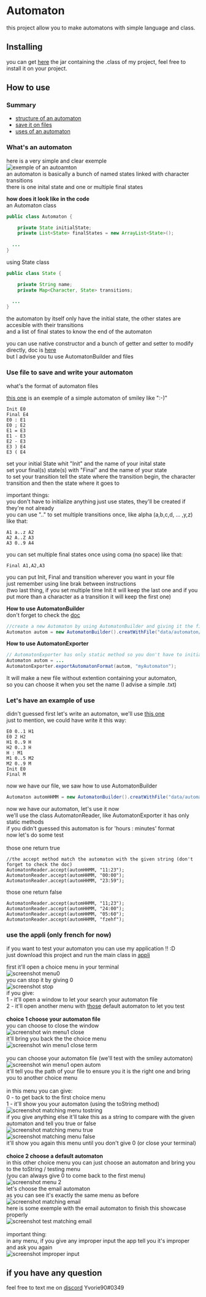 # Automaton
this project allow you to make automatons with simple language and class.

## Installing 
you can get [here](https://github.com/Yvorie90/Automaton/tree/main/jar) the jar containing the .class of my project, feel free to install it on your project.

## How to use

### Summary
- [structure of an automaton](#whats-an-automaton)
- [save it on files](#use-file-to-save-and-write-your-automaton)
- [uses of an automaton](#lets-have-an-example)


### What's an automaton 
here is a very simple and clear exemple <br>
![exemple of an autoamton](https://cdn.discordapp.com/attachments/778226108834512937/918875995270967336/Untitled_Diagram.drawio_1.png) <br>
an automaton is basically a bunch of named states linked with character transitions <br>
there is one inital state and one or multiple final states <br>

**how does it look like in the code** <br>
an Automaton class
```java
public class Automaton {

    private State initialState;
    private List<State> finalStates = new ArrayList<State>();
    
  ...
}  
```
using State class
```java
public class State {

    private String name;
    private Map<Character, State> transitions;

  ...
}  

```
the automaton by itself only have the initial state, the other states are accesible with their transitions<br>
and a list of final states to know the end of the automaton<br>

you can use native constructor and a bunch of getter and setter to modify directly, doc is [here](https://github.com/Yvorie90/Automaton/tree/main/doc)<br>
but I advise you tu use AutomatonBuilder and files


### Use file to save and write your automaton

what's the format of automaton files<br>

[this one](https://github.com/Yvorie90/Automaton/blob/main/data/automaton/SmileyAutomata.txt) is an exemple of a simple automaton of smiley like ":-)"<br>
```
Init E0 
Final E4
E0 : E1
E0 ; E2
E1 = E3
E1 - E3
E2 - E3
E3 ) E4
E3 ( E4
```
set your initial State whit "Init" and the name of your inital state<br>
set your final(s) state(s) with "Final" and the name of your state<br>
to set your transition tell the state where the transition begin, the character transition and then the state where it goes to<br>

important things:<br>
you don't have to initialize anything just use states, they'll be created if they're not already <br>
you can use ".." to set multiple transitions once, like alpha (a,b,c,d, ... ,y,z) like that:<br>
```
A1 a..z A2
A2 A..Z A3
A3 0..9 A4
```
you can set multiple final states once using coma (no space) like that:
```
Final A1,A2,A3
```
you can put Init, Final and transition wherever you want in your file<br>
just remember using line brak between instructions<br>
(two last thing, if you set multiple time Init it will keep the last one and if you put more than a character as a transition it will keep the first one)<br>

**How to use AutomatonBuilder**<br>
don't forget to check the [doc](https://github.com/Yvorie90/Automaton/tree/main/doc)

```java
//create a new Automaton by using AutomatonBuilder and giving it the filepath
Automaton autom = new AutomatonBuilder().creatWithFile("data/automaton/SmileyAutomata.txt");
```
**How to use AutomatonExporter**<br>
```java
// AutomatonExporter has only static method so you don't have to initialize it
Automaton autom = ...
AutomatonExporter.exportAutomatonFormat(autom, "myAutomaton");
```
It will make a new file without extention containing your automaton,<br>
so you can choose it when you set the name (I advise a simple .txt)

### Let's have an example of use

 didn't guessed
first let's write an automaton, we'll use [this one](https://github.com/Yvorie90/Automaton/blob/main/data/automaton/HeureMinuteAutomata.txt)<br>
just to mention, we could have write it this way:
```
E0 0..1 H1
E0 2 H2
H1 0..9 H
H2 0..3 H
H : M1
M1 0..5 M2
M2 0..9 M
Init E0
Final M
```
now we have our file, we saw how to use AutomatonBuilder
```java
Automaton automHHMM = new AutomatonBuilder().creatWithFile("data/automaton/SmileyAutomata.txt");
```
now we have our automaton, let's use it now<br>
we'll use the class AutomatonReader, like AutomatonExporter it has only static methods<br>
if you didn't guessed this automaton is for 'hours : minutes' format<br>
now let's do some test<br>
<br>
those one return true
```
//the accept method match the automaton with the given string (don't forget to check the doc) 
AutomatonReader.accept(automHHMM, "11:23");
AutomatonReader.accept(automHHMM, "00:00");
AutomatonReader.accept(automHHMM, "23:59");
```
those one return false<br>
```
AutomatonReader.accept(automHHMM, "11;23");
AutomatonReader.accept(automHHMM, "24:00");
AutomatonReader.accept(automHHMM, "05:60");
AutomatonReader.accept(automHHMM, "fzehf");
```

### use the appli (only french for now)

if you want to test your automaton you can use my application !! :D <br>
just download this project and run the main class in [appli](https://github.com/Yvorie90/Automaton/blob/main/src/Appli.java)<br>

first it'll open a choice menu in your terminal<br>
![screenshot menu0](https://cdn.discordapp.com/attachments/778226108834512937/918913659953111090/unknown.png)<br>
you can stop it by giving 0<br>
![screenshot stop](https://media.discordapp.net/attachments/778226108834512937/918917519467741194/unknown.png)<br>
if you give:<br>
1 - it'll open a window to let your search your automaton file<br>
2 - it'll open another menu with [those](https://github.com/Yvorie90/Automaton/tree/main/data/automaton) default automaton to let you test <br>
<br>
**choice 1 choose your automaton file**<br>
you can choose to close the window<br>
![screenshot win menu1 close](https://media.discordapp.net/attachments/778226108834512937/918915779007754260/unknown.png?width=466&height=430)<br>
it'll bring you back the the choice menu<br>
![screenshot win menu1 close term](https://media.discordapp.net/attachments/778226108834512937/918915667992932372/unknown.png)<br>
<br>
you can choose your automaton file (we'll test with the smiley automaton)<br>
![screenshot win menu1 open autom](https://cdn.discordapp.com/attachments/778226108834512937/918919119301124166/unknown.png)<br>
it'll tell you the path of your file to ensure you it is the right one and bring you to another choice menu<br>
<br>
in this menu you can give:<br>
0 - to get back to the first choice menu<br>
1 - it'll show you your automaton (using the toString method)<br>
![screenshot matching menu tostring](https://cdn.discordapp.com/attachments/778226108834512937/918919934459928616/unknown.png)<br>
if you give anything else it'll take this as a string to compare with the given automaton and tell you true or false<br>
![screenshot matching menu true](https://media.discordapp.net/attachments/778226108834512937/918921720100966410/unknown.png)<br>
![screenshot matching menu false](https://media.discordapp.net/attachments/778226108834512937/918921885905977364/unknown.png)<br>
it'll show you again this menu until you don't give 0 (or close your terminal)<br>
<br>
**choice 2 choose a default automaton**<br>
in this other choice menu you can just choose an automaton and bring you to the toString / testing menu<br>
(you can always give 0 to come back to the first menu)<br>
![screenshot menu 2](https://media.discordapp.net/attachments/778226108834512937/918922742567419914/unknown.png)<br>
let's choose the email automaton<br>
as you can see it's exactly the same menu as before<br>
![screenshot matching email](https://cdn.discordapp.com/attachments/778226108834512937/918923345066590268/unknown.png)<br>
here is some exemple with the email automaton to finish this showcase properly<br>
![screenshot test matching email](https://cdn.discordapp.com/attachments/778226108834512937/918924539503730708/unknown.png)<br>
<br>
important thing:<br>
in any menu, if you give any improper input the app tell you it's improper and ask you again<br>
![screenshot improper input](https://cdn.discordapp.com/attachments/778226108834512937/918925992741969930/unknown.png)<br>

## if you have any question
feel free to text me on [discord](https://discord.com/) Yvorie90#0349<br>

















